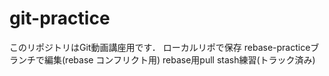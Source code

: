 # git-practice
このリポジトリはGit動画講座用です．
ローカルリポで保存
rebase-practiceブランチで編集(rebase コンフリクト用)
rebase用pull
stash練習(トラック済み)

